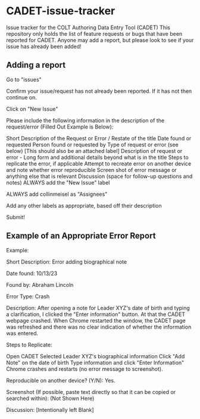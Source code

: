 # CADET-issue-tracker
Issue tracker for the COLT Authoring Data Entry Tool (CADET)
This repository only holds the list of feature requests or bugs that have been reported for CADET. Anyone may add a report, but please look to see if your issue has already been added!

## Adding a report
Go to "issues"

Confirm your issue/request has not already been reported. If it has not then continue on.

Click on "New Issue"

Please include the following information in the description of the request/error (Filled Out Example is Below):

Short Description of the Request or Error / Restate of the title
Date found or requested
Person found or requested by
Type of request or error (see below) [This should also be an attached label]
Description of request or error - Long form and additional details beyond what is in the title
Steps to replicate the error, if applicable
Attempt to recreate error on another device and note whether error reproducible
Screen shot of error message or anything else that is relevant
Discussion (space for follow-up questions and notes)
ALWAYS add the "New Issue" label

ALWAYS add collinmeisel as "Assignees"

Add any other labels as appropriate, based off their description

Submit!

## Example of an Appropriate Error Report
Example:

Short Description: Error adding biographical note

Date found: 10/13/23

Found by: Abraham Lincoln

Error Type: Crash

Description: After opening a note for Leader XYZ's date of birth and typing a clarification, I clicked the "Enter information" button. At that the CADET webpage crashed. When Chrome restarted the window, the CADET page was refreshed and there was no clear indication of whether the information was entered.

Steps to Replicate:

Open CADET
Selected Leader XYZ's biographical information
Click "Add Note" on the date of birth
Type information and click "Enter Information"
Chrome crashes and restarts (no error message to screenshot).

Reproducible on another device? (Y/N): Yes. 

Screenshot (If possible, paste text directly so that it can be copied or searched within): (Not Shown Here)

Discussion: [Intentionally left Blank]
